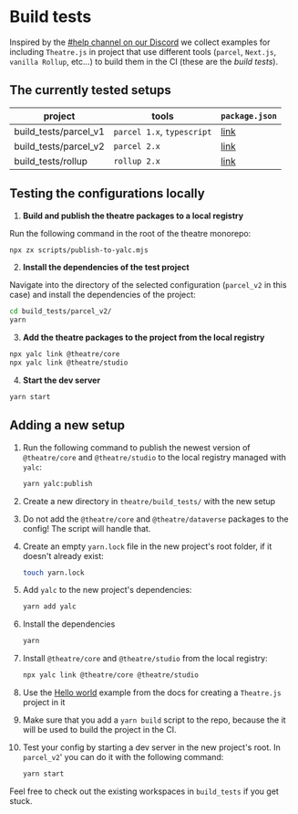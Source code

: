 # Build tests

Inspired by the
[#help channel on our Discord](https://discord.com/channels/870988717190426644/870988717190426647)
we collect examples for including `Theatre.js` in project that use different
tools (`parcel`, `Next.js`, `vanilla Rollup`, etc...) to build them in the CI
(these are the _build tests_).

## The currently tested setups

| project               | tools                      | `package.json`                 |
| --------------------- | -------------------------- | ------------------------------ |
| build_tests/parcel_v1 | `parcel 1.x`, `typescript` | [link](parcel/package.json)    |
| build_tests/parcel_v2 | `parcel 2.x`               | [link](parcel_v2/package.json) |
| build_tests/rollup    | `rollup 2.x`               | [link](rollup/package.json)    |

## Testing the configurations locally

1. **Build and publish the theatre packages to a local registry**

Run the following command in the root of the theatre monorepo:

```sh
npx zx scripts/publish-to-yalc.mjs
```

2. **Install the dependencies of the test project**

Navigate into the directory of the selected configuration (`parcel_v2` in this
case) and install the dependencies of the project:

```sh
cd build_tests/parcel_v2/
yarn
```

3. **Add the theatre packages to the project from the local registry**

```sh
npx yalc link @theatre/core
npx yalc link @theatre/studio
```

4. **Start the dev server**

```sh
yarn start
```

## Adding a new setup

1. Run the following command to publish the newest version of `@theatre/core`
   and `@theatre/studio` to the local registry managed with `yalc`:

   ```sh
   yarn yalc:publish
   ```

2. Create a new directory in `theatre/build_tests/` with the new setup
3. Do not add the `@theatre/core` and `@theatre/dataverse` packages to the
   config! The script will handle that.
4. Create an empty `yarn.lock` file in the new project's root folder, if it
   doesn't already exist:

   ```sh
   touch yarn.lock
   ```

5. Add `yalc` to the new project's dependencies:
   ```sh
   yarn add yalc
   ```
6. Install the dependencies

   ```sh
   yarn
   ```

7. Install `@theatre/core` and `@theatre/studio` from the local registry:

   ```sh
   npx yalc link @theatre/core @theatre/studio
   ```

8. Use the
   [Hello world](https://docs.theatrejs.com/getting-started/install/#install-theatre)
   example from the docs for creating a `Theatre.js` project in it

9. Make sure that you add a `yarn build` script to the repo, because the it will
   be used to build the project in the CI.

10. Test your config by starting a dev server in the new project's root. In
    `parcel_v2`' you can do it with the following command:
    ```sh
    yarn start
    ```

Feel free to check out the existing workspaces in `build_tests` if you get
stuck.
